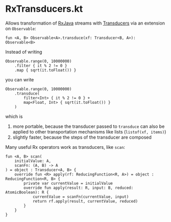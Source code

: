 # RxTransducers.kt
Allows transformation of [RxJava](https://github.com/ReactiveX/RxJava) streams with [Transducers](https://github.com/ReactiveX/RxJava) via an extension on `Observable`:

```
fun <A, B> Observable<A>.transduce(xf: Transducer<B, A>): Observable<B>
```
Instead of writing
```
Observable.range(0, 10000000)
    .filter { it % 2 != 0 }
    .map { sqrt(it.toFloat()) }
```
you can write
```
Observable.range(0, 10000000)
    .transduce(
        filter<Int> { it % 2 != 0 } +
        map<Float, Int> { sqrt(it.toFloat()) }
    )
```
which is
1. more portable, because the transducer passed to `transduce` can also be applied to other transportation mechanisms like lists (`listof(xf, items)`)
2. slightly faster, because the steps of the transducer are composed

Many useful Rx operators work as transducers, like `scan`:

```
fun <A, B> scan(
    initialValue: A,
    scanFn: (A, B) -> A
) = object : Transducer<A, B> {
    override fun <R> apply(rf: ReducingFunction<R, A>) = object : ReducingFunction<R, B> {
        private var currentValue = initialValue
        override fun apply(result: R, input: B, reduced: AtomicBoolean): R {
            currentValue = scanFn(currentValue, input)
            return rf.apply(result, currentValue, reduced)
        }
    }
}
```
